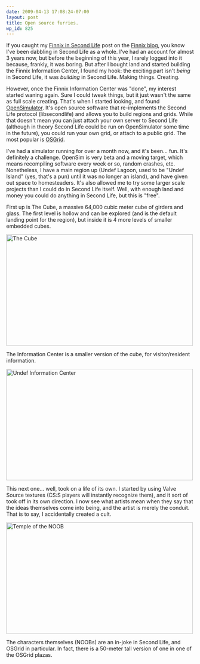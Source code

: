 ```yaml
---
date: 2009-04-13 17:08:24-07:00
layout: post
title: Open source furries.
wp_id: 825
---
```

If you caught my [Finnix in Second Life](https://blog.finnix.org/2009/01/13/finnix-in-second-life/) post on the [Finnix blog](https://blog.finnix.org/), you know I've been dabbling in Second Life as a whole. I've had an account for almost 3 years now, but before the beginning of this year, I rarely logged into it because, frankly, it was boring. But after I bought land and started building the Finnix Information Center, I found my hook: the exciting part isn't _being_ in Second Life, it was _building_ in Second Life. Making things. Creating.

However, once the Finnix Information Center was "done", my interest started waning again. Sure I could tweak things, but it just wasn't the same as full scale creating. That's when I started looking, and found [OpenSimulator](http://opensimulator.org/). It's open source software that re-implements the Second Life protocol (libsecondlife) and allows you to build regions and grids. While that doesn't mean you can just attach your own server to Second Life (although in theory Second Life could be run on OpenSimulator some time in the future), you could run your own grid, or attach to a public grid. The most popular is [OSGrid](http://osgrid.org/).

I've had a simulator running for over a month now, and it's been... fun. It's definitely a challenge. OpenSim is very beta and a moving target, which means recompiling software every week or so, random crashes, etc. Nonetheless, I have a main region up (Undef Lagoon, used to be "Undef Island" (yes, that's a pun) until it was no longer an island), and have given out space to homesteaders. It's also allowed me to try some larger scale projects than I could do in Second Life itself. Well, with enough land and money you could do anything in Second Life, but this is "free".

First up is The Cube, a massive 64,000 cubic meter cube of girders and glass. The first level is hollow and can be explored (and is the default landing point for the region), but inside it is 4 more levels of smaller embedded cubes.

[<img src="https://farm4.static.flickr.com/3401/3337423774_337f360232.jpg" width="500" height="298" alt="The Cube" />](https://www.flickr.com/photos/fo0bar/3337423774/ "The Cube by fo0bar, on Flickr")

The Information Center is a smaller version of the cube, for visitor/resident information.

[<img src="https://farm4.static.flickr.com/3636/3336591599_7c614758cb.jpg" width="500" height="298" alt="Undef Information Center" />](https://www.flickr.com/photos/fo0bar/3336591599/ "Undef Information Center by fo0bar, on Flickr")

This next one... well, took on a life of its own. I started by using Valve Source textures (CS:S players will instantly recognize them), and it sort of took off in its own direction. I now see what artists mean when they say that the ideas themselves come into being, and the artist is merely the conduit. That is to say, I accidentally created a cult.

[<img src="https://farm4.static.flickr.com/3408/3336578345_132aaf2e8a.jpg" width="500" height="298" alt="Temple of the NOOB" />](https://www.flickr.com/photos/fo0bar/3336578345/ "Temple of the NOOB by fo0bar, on Flickr")

The characters themselves (NOOBs) are an in-joke in Second Life, and OSGrid in particular. In fact, there is a 50-meter tall version of one in one of the OSGrid plazas.
